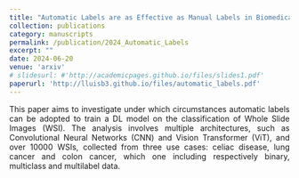 ```yaml
---
title: "Automatic Labels are as Effective as Manual Labels in Biomedical Images Classification with Deep Learning"
collection: publications
category: manuscripts
permalink: /publication/2024_Automatic_Labels
excerpt: ""
date: 2024-06-20
venue: 'arxiv'
# slidesurl: #'http://academicpages.github.io/files/slides1.pdf'
paperurl: 'http://lluisb3.github.io/files/automatic_labels.pdf'
---
```


<div style='text-align: justify'>This paper aims to investigate under which circumstances automatic labels can be adopted to train a DL model on the classification of Whole Slide Images (WSI). The analysis involves multiple architectures, such as Convolutional Neural Networks (CNN) and Vision Transformer (ViT), and over 10000 WSIs, collected from three use cases: celiac disease, lung cancer and colon cancer, which one including respectively binary, multiclass and multilabel data. </div>